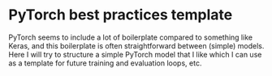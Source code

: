 # PyTorch best practices template

PyTorch seems to include a lot of boilerplate compared to something like
Keras, and this boilerplate is often straightforward between (simple)
models. Here I will try to structure a simple PyTorch model that I like
which I can use as a template for future training and evaluation loops,
etc.
